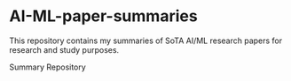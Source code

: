 # AI-ML-paper-summaries
This repository contains my summaries of SoTA AI/ML research papers for research and study purposes. 

Summary Repository
